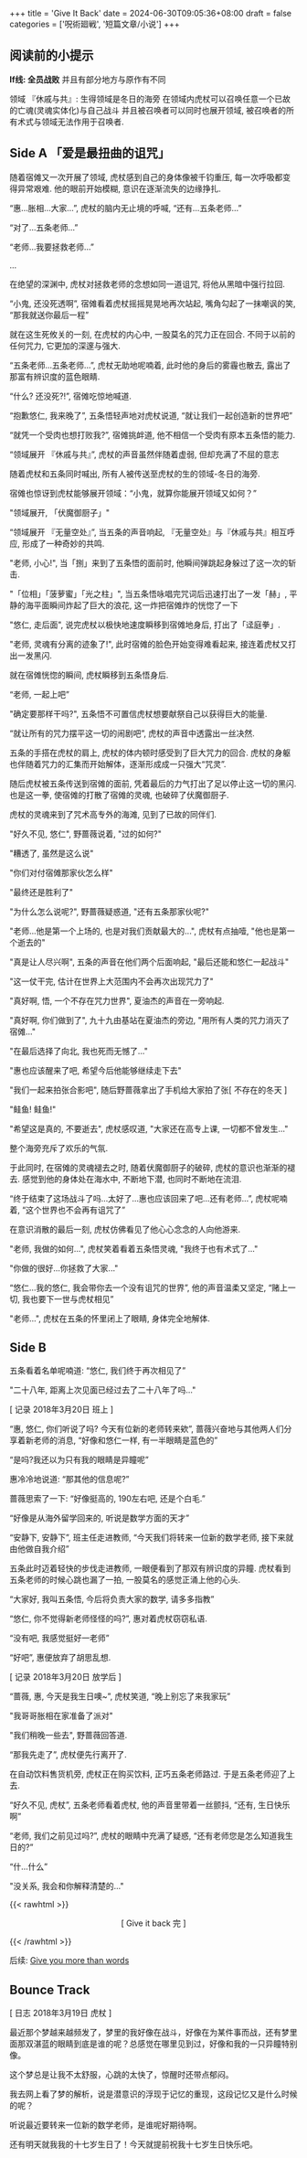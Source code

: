 +++
title = 'Give It Back'
date = 2024-06-30T09:05:36+08:00
draft = false
categories = ['呪術廻戦', '短篇文章/小说']
+++

## 阅读前的小提示

**If线: 全员战败** 并且有部分地方与原作有不同

领域 『休戚与共』: 生得领域是冬日的海旁 在领域内虎杖可以召唤任意一个已故的亡魂(灵魂实体化)与自己战斗 并且被召唤者可以同时也展开领域, 被召唤者的所有术式与领域无法作用于召唤者.

## Side A 「爱是最扭曲的诅咒」

随着宿傩又一次开展了领域, 虎杖感到自己的身体像被千钧重压, 每一次呼吸都变得异常艰难. 他的眼前开始模糊, 意识在逐渐流失的边缘挣扎.

“惠…胀相…大家…”, 虎杖的脑内无止境的呼喊, “还有…五条老师…”

“对了…五条老师…”

“老师…我要拯救老师…”

…

在绝望的深渊中, 虎杖对拯救老师的念想如同一道诅咒, 将他从黑暗中强行拉回.

“小鬼, 还没死透啊”, 宿傩看着虎杖摇摇晃晃地再次站起, 嘴角勾起了一抹嘲讽的笑, “那我就送你最后一程”

就在这生死攸关的一刻, 在虎杖的内心中, 一股莫名的咒力正在回合. 不同于以前的任何咒力, 它更加的深邃与强大.

“五条老师…五条老师…”, 虎杖无助地呢喃着, 此时他的身后的雾霾也散去, 露出了那富有辨识度的蓝色眼睛.

“什么? 还没死?!”, 宿傩吃惊地喊道.

“抱歉悠仁, 我来晚了”, 五条悟轻声地对虎杖说道, “就让我们一起创造新的世界吧”

“就凭一个受肉也想打败我?”, 宿傩挑衅道, 他不相信一个受肉有原本五条悟的能力.

“领域展开 『休戚与共』”, 虎杖的声音虽然伴随着虚弱, 但却充满了不屈的意志

随着虎杖和五条同时喊出, 所有人被传送至虎杖的生的领域-冬日的海旁.

宿傩也惊讶到虎杖能够展开领域：“小鬼，就算你能展开领域又如何？”

"领域展开, 「伏魔御厨子」"

“领域展开 『无量空处』”, 当五条的声音响起, 『无量空处』与『休戚与共』相互呼应, 形成了一种奇妙的共鸣.

"老师, 小心!", 当「捌」来到了五条悟的面前时, 他瞬间弹跳起身躲过了这一次的斩击.

"「位相」「菠萝蜜」「光之柱」", 当五条悟咏唱完咒词后迅速打出了一发「赫」, 平静的海平面瞬间炸起了巨大的浪花, 这一炸把宿傩炸的恍惚了一下

"悠仁, 走后面", 说完虎杖以极快地速度瞬移到宿傩地身后, 打出了「迳庭拳」.

"老师, 灵魂有分离的迹象了!", 此时宿傩的脸色开始变得难看起来, 接连着虎杖又打出一发黑闪.

就在宿傩恍惚的瞬间, 虎杖瞬移到五条悟身后.

“老师, 一起上吧”

"确定要那样干吗?", 五条悟不可置信虎杖想要献祭自己以获得巨大的能量.

 “就让所有的咒力摆平这一切的闹剧吧”, 虎杖的声音中透露出一丝决然.

五条的手搭在虎杖的肩上, 虎杖的体内顿时感受到了巨大咒力的回合. 虎杖的身躯也伴随着咒力的汇集而开始解体，逐渐形成成一只强大“咒灵”.

随后虎杖被五条传送到宿傩的面前, 凭着最后的力气打出了足以停止这一切的黑闪. 也是这一拳, 使宿傩的打散了宿傩的灵魂, 也破碎了伏魔御厨子.

虎杖的灵魂来到了咒术高专外的海滩, 见到了已故的同伴们.

"好久不见, 悠仁", 野蔷薇说着, "过的如何?"

"糟透了, 虽然是这么说"

"你们对付宿傩那家伙怎么样"

"最终还是胜利了"

"为什么怎么说呢?", 野蔷薇疑惑道, "还有五条那家伙呢?"

"老师...他是第一个上场的, 也是对我们贡献最大的...", 虎杖有点抽噎, "他也是第一个逝去的"

"真是让人尽兴啊", 五条的声音在他们两个后面响起, "最后还能和悠仁一起战斗"

"这一仗干完, 估计在世界上大范围内不会再次出现咒力了"

"真好啊, 悟, 一个不存在咒力世界", 夏油杰的声音在一旁响起.

"真好啊, 你们做到了", 九十九由基站在夏油杰的旁边, "用所有人类的咒力消灭了宿傩..."

"在最后选择了向北, 我也死而无憾了..."

"惠也应该醒来了吧, 希望今后他能够继续走下去"

"我们一起来拍张合影吧", 随后野蔷薇拿出了手机给大家拍了张[ 不存在的冬天 ]

"鲑鱼! 鲑鱼!"

"希望这是真的, 不要逝去", 虎杖感叹道, "大家还在高专上课, 一切都不曾发生..."

整个海旁充斥了欢乐的气氛.

于此同时, 在宿傩的灵魂褪去之时, 随着伏魔御厨子的破碎, 虎杖的意识也渐渐的褪去. 感觉到他的身体处在海水中, 不断地下潜, 也同时不断地在流泪.

“终于结束了这场战斗了吗…太好了…惠也应该回来了吧…还有老师...”, 虎杖呢喃着, “这个世界也不会再有诅咒了”

在意识消散的最后一刻, 虎杖仿佛看见了他心心念念的人向他游来.

"老师, 我做的如何...", 虎杖笑着看着五条悟灵魂, "我终于也有术式了..."

"你做的很好...你拯救了大家..."

“悠仁…我的悠仁, 我会带你去一个没有诅咒的世界”, 他的声音温柔又坚定, “赌上一切, 我也要下一世与虎杖相见”

"老师...", 虎杖在五条的怀里闭上了眼睛, 身体完全地解体.

## Side B

五条看着名单呢喃道: “悠仁, 我们终于再次相见了”

"二十八年, 距离上次见面已经过去了二十八年了吗..."

[ 记录 2018年3月20日 班上 ]

“惠, 悠仁, 你们听说了吗? 今天有位新的老师转来欸”, 蔷薇兴奋地与其他两人们分享着新老师的消息, “好像和悠仁一样, 有一半眼睛是蓝色的”

“是吗?我还以为只有我的眼睛是异瞳呢”

惠冷冷地说道: “那其他的信息呢?”

蔷薇思索了一下: “好像挺高的, 190左右吧, 还是个白毛.”

“好像是从海外留学回来的, 听说是数学方面的天才”

“安静下, 安静下”, 班主任走进教师, “今天我们将转来一位新的数学老师, 接下来就由他做自我介绍”

五条此时迈着轻快的步伐走进教师, 一眼便看到了那双有辨识度的异瞳. 虎杖看到五条老师的时候心跳也漏了一拍, 一股莫名的感觉正涌上他的心头.

“大家好, 我叫五条悟, 今后将负责大家的数学, 请多多指教”

“悠仁, 你不觉得新老师怪怪的吗?”, 惠对着虎杖窃窃私语.

“没有吧, 我感觉挺好一老师”

“好吧”, 惠便放弃了胡思乱想.

[ 记录 2018年3月20日 放学后 ]

“蔷薇, 惠, 今天是我生日噢~”, 虎杖笑道, “晚上别忘了来我家玩”

"我哥哥胀相在家准备了派对"

"我们稍晚一些去", 野蔷薇回答道.

“那我先走了”, 虎杖便先行离开了.

在自动饮料售货机旁, 虎杖正在购买饮料, 正巧五条老师路过. 于是五条老师迎了上去.

“好久不见, 虎杖”, 五条老师看着虎杖, 他的声音里带着一丝颤抖, “还有, 生日快乐啊”

“老师, 我们之前见过吗?”, 虎杖的眼睛中充满了疑惑, “还有老师您是怎么知道我生日的?”

“什...什么”

"没关系, 我会和你解释清楚的..."

{{< rawhtml >}}

<center>[ Give it back 完 ]</center>

{{< /rawhtml >}}

后续: [Give you more than words](/posts/give-you-more-than-words-jjk-short/)

## Bounce Track

[ 日志 2018年3月19日 虎杖 ]

最近那个梦越来越频发了，梦里的我好像在战斗，好像在为某件事而战，还有梦里面那双湛蓝的眼睛到底是谁的呢？总感觉在哪里见到过，好像和我的一只异瞳特别像。

这个梦总是让我不太舒服，心跳的太快了，惊醒时还带点郁闷。

我去网上看了梦的解析，说是潜意识的浮现于记忆的重现，这段记忆又是什么时候的呢？

听说最近要转来一位新的数学老师，是谁呢好期待啊。

还有明天就我我的十七岁生日了！今天就提前祝我十七岁生日快乐吧。
